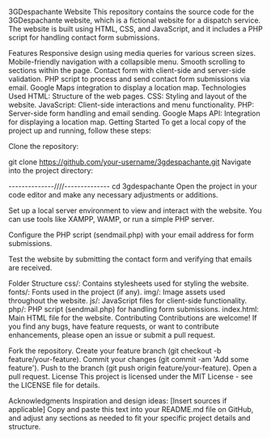 3GDespachante Website
This repository contains the source code for the 3GDespachante website, which is a fictional website for a dispatch service. The website is built using HTML, CSS, and JavaScript, and it includes a PHP script for handling contact form submissions.

Features
Responsive design using media queries for various screen sizes.
Mobile-friendly navigation with a collapsible menu.
Smooth scrolling to sections within the page.
Contact form with client-side and server-side validation.
PHP script to process and send contact form submissions via email.
Google Maps integration to display a location map.
Technologies Used
HTML: Structure of the web pages.
CSS: Styling and layout of the website.
JavaScript: Client-side interactions and menu functionality.
PHP: Server-side form handling and email sending.
Google Maps API: Integration for displaying a location map.
Getting Started
To get a local copy of the project up and running, follow these steps:

Clone the repository:

git clone https://github.com/your-username/3gdespachante.git
Navigate into the project directory:

--------------////--------------
cd 3gdespachante
Open the project in your code editor and make any necessary adjustments or additions.

Set up a local server environment to view and interact with the website. You can use tools like XAMPP, WAMP, or run a simple PHP server.

Configure the PHP script (sendmail.php) with your email address for form submissions.

Test the website by submitting the contact form and verifying that emails are received.

Folder Structure
css/: Contains stylesheets used for styling the website.
fonts/: Fonts used in the project (if any).
img/: Image assets used throughout the website.
js/: JavaScript files for client-side functionality.
php/: PHP script (sendmail.php) for handling form submissions.
index.html: Main HTML file for the website.
Contributing
Contributions are welcome! If you find any bugs, have feature requests, or want to contribute enhancements, please open an issue or submit a pull request.

Fork the repository.
Create your feature branch (git checkout -b feature/your-feature).
Commit your changes (git commit -am 'Add some feature').
Push to the branch (git push origin feature/your-feature).
Open a pull request.
License
This project is licensed under the MIT License - see the LICENSE file for details.

Acknowledgments
Inspiration and design ideas: [Insert sources if applicable]
Copy and paste this text into your README.md file on GitHub, and adjust any sections as needed to fit your specific project details and structure.





